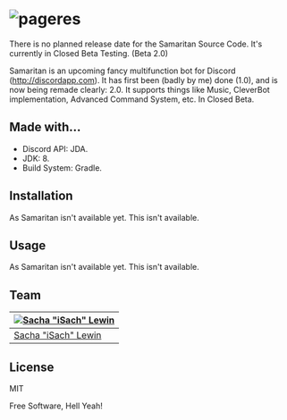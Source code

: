 # ![pageres](http://puu.sh/p8vKT/cc7c549307.png)

There is no planned release date for the Samaritan Source Code.
It's currently in Closed Beta Testing. (Beta 2.0)

Samaritan is an upcoming fancy multifunction bot for Discord (http://discordapp.com). It has first been (badly by me) done (1.0), and is now being remade clearly: 2.0. It supports things like Music, CleverBot implementation, Advanced Command System, etc. In Closed Beta.

## Made with...

- Discord API: JDA.
- JDK: 8.
- Build System: Gradle.

## Installation

As Samaritan isn't available yet. This isn't available.

## Usage

As Samaritan isn't available yet. This isn't available.

## Team

[![Sacha "iSach" Lewin](https://avatars3.githubusercontent.com/u/13520261?v=3&s=460)](https://isach.be) |
---|
[Sacha "iSach" Lewin](https://sindresorhus.com) |


## License

MIT

Free Software, Hell Yeah!
